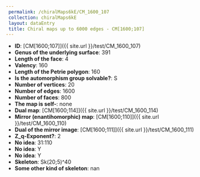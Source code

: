 ```yaml
--- 
 permalink: /chiralMaps6kE/CM_1600_107 
 collection: chiralMaps6kE
 layout: dataEntry
 title: Chiral maps up to 6000 edges - CM[1600;107]
---
```


- **ID**: [CM[1600;107]]({{ site.url }}/test/CM_1600_107)
- **Genus of the underlying surface**: 391
- **Length of the face**: 4
- **Valency**: 160
- **Length of the Petrie polygon**: 160
- **Is the automorphism group solvable?**: S
- **Number of vertices**: 20
- **Number of edges**: 1600
- **Number of faces**: 800
- **The map is self-**: none
- **Dual map**: [CM[1600;114]]({{ site.url }}/test/CM_1600_114)
- **Mirror (enantihomorphic) map**: [CM[1600;110]]({{ site.url }}/test/CM_1600_110)
- **Dual of the mirror image**: [CM[1600;111]]({{ site.url }}/test/CM_1600_111)
- **Z_q-Exponent?**: 2
- **No idea**:  31:110
- **No idea**: Y
- **No idea**: Y
- **Skeleton**: Sk(20;5)^40
- **Some other kind of skeleton**: nan
